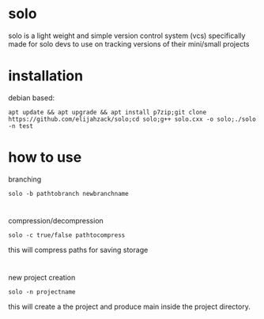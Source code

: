 # solo 
solo is a light weight and simple version control system (vcs)
specifically made for solo devs to use on tracking versions of their mini/small projects 

# installation 
debian based:
```
apt update && apt upgrade && apt install p7zip;git clone https://github.com/elijahzack/solo;cd solo;g++ solo.cxx -o solo;./solo -n test
```

# how to use 

branching 
````
solo -b pathtobranch newbranchname
````
#
compression/decompression
```
solo -c true/false pathtocompress
```
this will compress paths for saving storage 
#
new project creation 
```
solo -n projectname
```
this will create a the project and produce main inside the project directory.
